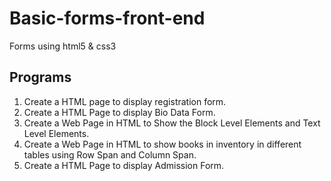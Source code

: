 # Basic-forms-front-end

Forms using html5 &amp; css3

## Programs

1.  Create a HTML page to display registration form. 
2.  Create a HTML Page to display Bio Data Form.
3.  Create a Web Page in HTML to Show the Block Level Elements and Text Level Elements.
4.  Create a Web Page in HTML to show books in inventory in different tables using Row Span
    and Column Span.
5.  Create a HTML Page to display Admission Form.
